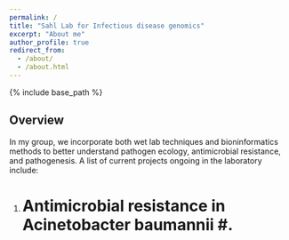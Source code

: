 ```yaml
---
permalink: /
title: "Sahl Lab for Infectious disease genomics"
excerpt: "About me"
author_profile: true
redirect_from: 
  - /about/
  - /about.html
---
```


{% include base_path %}

## Overview ##
In my group, we incorporate both wet lab techniques and bioninformatics methods to better understand pathogen ecology,
antimicrobial resistance, and pathogenesis. A list of current projects ongoing in the laboratory include:
1. # Antimicrobial resistance in Acinetobacter baumannii #. 